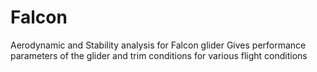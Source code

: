 # Falcon
Aerodynamic and Stability analysis for Falcon glider
Gives performance parameters of the glider and 
trim conditions for various flight conditions
